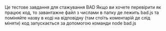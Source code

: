 Це тестове завдання для стажування BAD
Якщо ви хочете перевірити як працює код, то завантажне файл з числами в папку де лежить bad.js та поміняйте назву в коді на відповідну (там стоїть коментарій де слід міняти)
код запускається за допомогою команди node bad.js